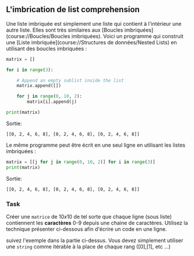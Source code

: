 ## L'imbrication de list comprehension

Une liste imbriquée est simplement une liste qui contient à l'intérieur une autre liste.
Elles sont très similaires aux [Boucles imbriquées](course://Boucles/Boucles imbriquées).
Voici un programme qui construit une [Liste imbriquée](course://Structures de données/Nested Lists) en utilisant 
des boucles imbriquées :

```python
matrix = []

for i in range(3):

    # Append an empty sublist inside the list
    matrix.append([])

    for j in range(0, 10, 2):
        matrix[i].append(j)

print(matrix)
```
Sortie:
```text
[[0, 2, 4, 6, 8], [0, 2, 4, 6, 8], [0, 2, 4, 6, 8]]
```

Le même programme peut être écrit en une seul ligne en utilisant les listes imbriquées :

```python
matrix = [[j for j in range(0, 10, 2)] for i in range(3)]
print(matrix)
```
Sortie:
```text
[[0, 2, 4, 6, 8], [0, 2, 4, 6, 8], [0, 2, 4, 6, 8]]
```

### Task

Créer une `matrice` de $10x10$ de tel sorte que chaque ligne (sous liste) contiennent les **caractères** 0-9 depuis une 
chaine de caractères. Utilisez la technique présenter ci-dessous afin d'écrire un code en une ligne.

<div class="hint">

suivez l'exemple dans la partie ci-dessus. Vous devez simplement utiliser une `string` comme itérable à la place 
de chaque rang ([0],[1], etc ...)
</div>



